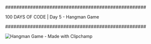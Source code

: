###################################################

100 DAYS OF CODE | Day 5 - Hangman Game

###################################################

![Hangman Game - Made with Clipchamp](https://user-images.githubusercontent.com/44852992/199977399-7ebd7117-2b8e-4119-9474-fe4c37beeb42.gif)
